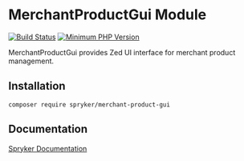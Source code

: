 # MerchantProductGui Module
[![Build Status](https://travis-ci.org/spryker/merchant-product-gui.svg)](https://travis-ci.org/spryker/merchant-product-gui)
[![Minimum PHP Version](https://img.shields.io/badge/php-%3E%3D%207.2-8892BF.svg)](https://php.net/)

MerchantProductGui provides Zed UI interface for merchant product management.

## Installation

```
composer require spryker/merchant-product-gui
```

## Documentation

[Spryker Documentation](https://academy.spryker.com/developing_with_spryker/module_guide/modules.html)
